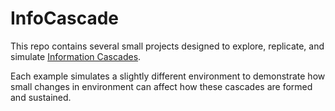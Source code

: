 # InfoCascade
This repo contains several small projects designed to explore, replicate, and simulate
[Information Cascades](https://en.wikipedia.org/wiki/Information_cascade).

Each example simulates a slightly different environment to demonstrate how small changes in 
environment can affect how these cascades are formed and sustained.